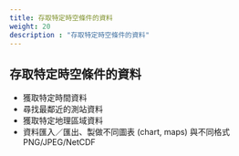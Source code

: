```yaml
---
title: 存取特定時空條件的資料
weight: 20
description : "存取特定時空條件的資料"
---
```


## 存取特定時空條件的資料

- 獲取特定時間資料
- 尋找最鄰近的測站資料
- 獲取特定地理區域資料
- 資料匯入／匯出、製做不同圖表 (chart, maps) 與不同格式 PNG/JPEG/NetCDF

